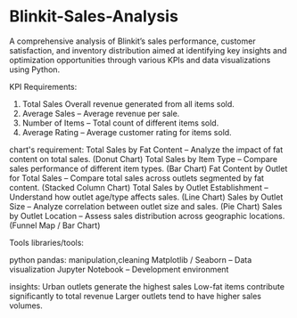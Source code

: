 # Blinkit-Sales-Analysis
A comprehensive analysis of Blinkit’s sales performance, customer satisfaction, and inventory distribution  aimed at identifying key insights and optimization opportunities through various KPIs and data visualizations using Python.

KPI Requirements:
1.	Total Sales Overall revenue generated from all items sold.
2.	Average Sales – Average revenue per sale.
3.	Number of Items – Total count of different items sold.
4.	Average Rating – Average customer rating for items sold.

chart's requirement:
Total Sales by Fat Content – Analyze the impact of fat content on total sales. (Donut Chart)
Total Sales by Item Type – Compare sales performance of different item types. (Bar Chart)
Fat Content by Outlet for Total Sales – Compare total sales across outlets segmented by fat content. (Stacked Column Chart)
Total Sales by Outlet Establishment – Understand how outlet age/type affects sales. (Line Chart)
Sales by Outlet Size – Analyze correlation between outlet size and sales. (Pie Chart)
Sales by Outlet Location – Assess sales distribution across geographic locations. (Funnel Map / Bar Chart)


Tools libraries/tools:

python
pandas: manipulation,cleaning
Matplotlib / Seaborn – Data visualization
Jupyter Notebook – Development environment


insights:
Urban outlets generate the highest sales
Low-fat items contribute significantly to total revenue
Larger outlets tend to have higher sales volumes.
